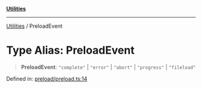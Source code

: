 [**Utilities**](../README.md)

***

[Utilities](../README.md) / PreloadEvent

# Type Alias: PreloadEvent

> **PreloadEvent**: `"complete"` \| `"error"` \| `"abort"` \| `"progress"` \| `"fileload"`

Defined in: [preload/preload.ts:14](https://github.com/noobiept/utilities/blob/fa81d9116003a677f25866bee864bc30213a9352/source/preload/preload.ts#L14)
